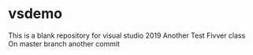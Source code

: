 # vsdemo
This is a blank repository for visual studio 2019
Another
Test
Fivver class
On master branch
another commit
